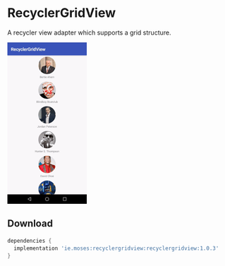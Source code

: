 # RecyclerGridView
A recycler view adapter which supports a grid structure.

![example usage](https://raw.githubusercontent.com/abuicke/RecyclerGridView/master/example.gif)

Download
--------

```groovy
dependencies {
  implementation 'ie.moses:recyclergridview:recyclergridview:1.0.3'
}
```
